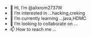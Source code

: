 - 👋 Hi, I’m @alixrom2737W
- 👀 I’m interested in ...hacking,creking
- 🌱 I’m currently learning ...java,HDMC
- 💞️ I’m looking to collaborate on ...
- 📫 How to reach me ...

<!---
alixrom2737W/alixrom2737W is a ✨ special ✨ repository because its `README.md` (this file) appears on your GitHub profile.
You can click the Preview link to take a look at your changes.
--->
